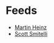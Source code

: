 # Feeds

- [Martin Heinz](https://martinheinz.dev/rss/)
- [Scott Smitelli](https://www.scottsmitelli.com/index.xml)
